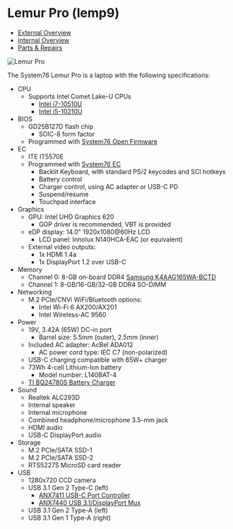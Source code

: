 # Lemur Pro (lemp9)

- [External Overview](./external-overview.md)
- [Internal Overview](./internal-overview.md)
- [Parts & Repairs](./repairs.md)

![Lemur Pro](./img/lemp9.png)

The System76 Lemur Pro is a laptop with the following specifications:

- CPU
    - Supports Intel Comet Lake-U CPUs
        - [Intel i7-10510U](https://ark.intel.com/content/www/us/en/ark/products/196449/intel-core-i7-10510u-processor-8m-cache-up-to-4-90-ghz.html)
        - [Intel i5-10210U](https://ark.intel.com/content/www/us/en/ark/products/195436/intel-core-i5-10210u-processor-6m-cache-up-to-4-10-ghz.html)
- BIOS
    - GD25B127D flash chip
        - SOIC-8 form factor
    - Programmed with [System76 Open Firmware](https://github.com/system76/firmware-open)
- EC
    - ITE IT5570E
    - Programmed with [System76 EC](https://github.com/system76/ec)
        - Backlit Keyboard, with standard PS/2 keycodes and SCI hotkeys
        - Battery control
        - Charger control, using AC adapter or USB-C PD
        - Suspend/resume
        - Touchpad interface
- Graphics
    - GPU: Intel UHD Graphics 620
        - GOP driver is recommended, VBT is provided
    - eDP display: 14.0" 1920x1080@60Hz LCD
        - LCD panel: Innolux N140HCA-EAC (or equivalent)
    - External video outputs:
        - 1x HDMI 1.4a
        - 1x DisplayPort 1.2 over USB-C
- Memory
    - Channel 0: 8-GB on-board DDR4 [Samsung K4AAG165WA-BCTD](https://www.samsung.com/semiconductor/dram/ddr4/K4AAG165WA-BCTD/)
    - Channel 1: 8-GB/16-GB/32-GB DDR4 SO-DIMM
- Networking
    - M.2 PCIe/CNVi WiFi/Bluetooth options:
        - Intel Wi-Fi 6 AX200/AX201
        - Intel Wireless-AC 9560
- Power
    - 19V, 3.42A (65W) DC-in port
        - Barrel size: 5.5mm (outer), 2.5mm (inner)
    - Included AC adapter: AcBel ADA012
        - AC power cord type: IEC C7 (non-polarized)
    - USB-C charging compatible with 65W+ charger
    - 73Wh 4-cell Lithium-Ion battery
        - Model number: L140BAT-4
    - [TI BQ24780S Battery Charger](https://www.ti.com/product/BQ24780S)
- Sound
    - Realtek ALC293D
    - Internal speaker
    - Internal microphone
    - Combined headphone/microphone 3.5-mm jack
    - HDMI audio
    - USB-C DisplayPort audio
- Storage
    - M.2 PCIe/SATA SSD-1
    - M.2 PCIe/SATA SSD-2
    - RTS5227S MicroSD card reader
- USB
    - 1280x720 CCD camera
    - USB 3.1 Gen 2 Type-C (left)
        - [ANX7411 USB-C Port Controller](https://www.analogix.com/en/products/usb-c-port-controller/anx7411)
        - [ANX7440 USB 3.1/DisplayPort Mux](https://www.analogix.com/en/products/re-timersrepeaters/anx7440)
    - USB 3.1 Gen 2 Type-A (left)
    - USB 3.1 Gen 1 Type-A (right)
